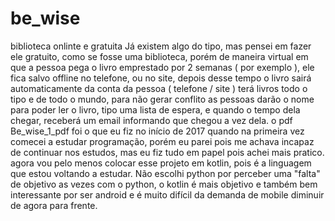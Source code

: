 # be_wise
 biblioteca onlinte e gratuita
Já existem algo do tipo, mas pensei em fazer ele gratuito, como se fosse uma biblioteca, porém de maneira virtual em que a pessoa pega o livro emprestado por 2 semanas ( por exemplo ), ele fica salvo offline no telefone, ou no site, depois desse tempo o livro sairá automaticamente da conta da pessoa ( telefone / site ) terá livros todo o tipo e de todo o mundo, para não gerar conflito as pessoas darão o nome para poder ler o livro, tipo uma lista de espera, e quando o tempo dela chegar, receberá um email informando que chegou a vez dela.
o pdf Be_wise_1_pdf foi o que eu fiz no início de 2017 quando na primeira vez comecei a estudar programação, porém eu parei pois me achava incapaz de continuar nos estudos, mas eu fiz tudo em papel pois achei mais pratico.
agora vou pelo menos colocar esse projeto em kotlin, pois é a linguagem que estou voltando a estudar. Não escolhi python por perceber uma "falta" de objetivo as vezes com o python, o kotlin é mais objetivo e também bem interessante por ser android e é muito difícil da demanda de mobile diminuir de agora para frente.